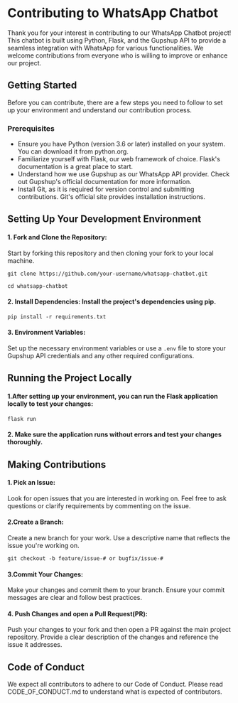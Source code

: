 # Contributing to WhatsApp Chatbot
Thank you for your interest in contributing to our WhatsApp Chatbot project! This chatbot is built using Python, Flask, and the Gupshup API to provide a seamless integration with WhatsApp for various functionalities. We welcome contributions from everyone who is willing to improve or enhance our project.

## Getting Started
Before you can contribute, there are a few steps you need to follow to set up your environment and understand our contribution process.

### Prerequisites
* Ensure you have Python (version 3.6 or later) installed on your system. You can download it from python.org.
* Familiarize yourself with Flask, our web framework of choice. Flask's documentation is a great place to start.
* Understand how we use Gupshup as our WhatsApp API provider. Check out Gupshup's official documentation for more information.
* Install Git, as it is required for version control and submitting contributions. Git's official site provides installation instructions.

## Setting Up Your Development Environment
#### 1. Fork and Clone the Repository: 
Start by forking this repository and then cloning your fork to your local machine.

`git clone https://github.com/your-username/whatsapp-chatbot.git`

`cd whatsapp-chatbot`
#### 2. Install Dependencies: Install the project's dependencies using pip.
`pip install -r requirements.txt`

#### 3. Environment Variables: 
Set up the necessary environment variables or use a `.env` file to store your Gupshup API credentials and any other required configurations.

## Running the Project Locally
#### 1.After setting up your environment, you can run the Flask application locally to test your changes:
`flask run`

#### 2. Make sure the application runs without errors and test your changes thoroughly.

## Making Contributions
#### 1. Pick an Issue:
Look for open issues that you are interested in working on. Feel free to ask questions or clarify requirements by commenting on the issue.

#### 2.Create a Branch:
Create a new branch for your work. Use a descriptive name that reflects the issue you're working on.

`git checkout -b feature/issue-# or bugfix/issue-#`

#### 3.Commit Your Changes:
Make your changes and commit them to your branch. Ensure your commit messages are clear and follow best practices.

#### 4. Push Changes and open a Pull Request(PR):
Push your changes to your fork and then open a PR against the main project repository. Provide a clear description of the changes and reference the issue it addresses.


## Code of Conduct
We expect all contributors to adhere to our Code of Conduct. Please read CODE_OF_CONDUCT.md to understand what is expected of contributors.




















